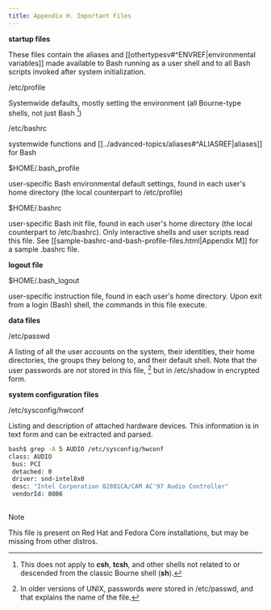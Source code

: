 ```yaml
---
title: Appendix H. Important Files
---
```



**startup files**

These files contain the aliases and [[othertypesv#^ENVREF|environmental variables]] made available to Bash running as a user shell and to all Bash scripts invoked after system initialization.

/etc/profile

Systemwide defaults, mostly setting the environment (all Bourne-type shells, not just Bash [^1])

/etc/bashrc

systemwide functions and [[../advanced-topics/aliases#^ALIASREF|aliases]] for Bash

$HOME/.bash_profile

user-specific Bash environmental default settings, found in each user's home directory (the local counterpart to /etc/profile)

$HOME/.bashrc

user-specific Bash init file, found in each user's home directory (the local counterpart to /etc/bashrc). Only interactive shells and user scripts read this file. See [[sample-bashrc-and-bash-profile-files.html|Appendix M]] for a sample .bashrc file.

**logout file**

$HOME/.bash_logout

user-specific instruction file, found in each user's home directory. Upon exit from a login (Bash) shell, the commands in this file execute.

**data files**

/etc/passwd

A listing of all the user accounts on the system, their identities, their home directories, the groups they belong to, and their default shell. Note that the user passwords are _not_ stored in this file, [^2] but in /etc/shadow in encrypted form.

**system configuration files**

/etc/sysconfig/hwconf

Listing and description of attached hardware devices. This information is in text form and can be extracted and parsed.

```bash
bash$ grep -A 5 AUDIO /etc/sysconfig/hwconf	      
class: AUDIO
 bus: PCI
 detached: 0
 driver: snd-intel8x0
 desc: "Intel Corporation 82801CA/CAM AC'97 Audio Controller"
 vendorId: 8086
 
```

> [!note]
> This file is present on Red Hat and Fedora Core installations, but may be missing from other distros.

[^1]: This does not apply to **csh**, **tcsh**, and other shells not related to or descended from the classic Bourne shell (**sh**).

[^2]: In older versions of UNIX, passwords _were_ stored in /etc/passwd, and that explains the name of the file.
